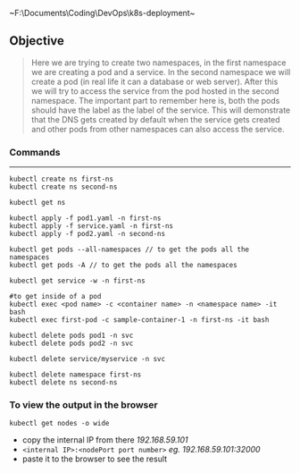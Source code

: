
~F:\Documents\Coding\DevOps\k8s-deployment~

## Objective
> Here we are trying to create two namespaces, in the first namespace we are creating a pod and a service. In the second namespace we will create a pod (in real life it can a database or web server). After this we will try to access the service from the pod hosted in the second namespace. The important part to remember here is, both the pods should have the label as the label of the service.
This will demonstrate that the DNS gets created by default when the service gets created and other pods from other namespaces can also access the service.

### Commands
___

```
kubectl create ns first-ns
kubectl create ns second-ns

kubectl get ns

kubectl apply -f pod1.yaml -n first-ns
kubectl apply -f service.yaml -n first-ns
kubectl apply -f pod2.yaml -n second-ns

kubectl get pods --all-namespaces // to get the pods all the namespaces
kubectl get pods -A // to get the pods all the namespaces

kubectl get service -w -n first-ns

#to get inside of a pod
kubectl exec <pod name> -c <container name> -n <namespace name> -it bash
kubectl exec first-pod -c sample-container-1 -n first-ns -it bash

kubectl delete pods pod1 -n svc
kubectl delete pods pod2 -n svc

kubectl delete service/myservice -n svc

kubectl delete namespace first-ns
kubectl delete ns second-ns
```

### To view the output in the browser
```
kubectl get nodes -o wide
```
- copy the internal IP from there _192.168.59.101_
- `<internal IP>:<nodePort port number>` _eg. 192.168.59.101:32000_
- paste it to the browser to see the result